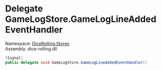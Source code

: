 # <a id="DiceRolling_Stores_GameLogStore_GameLogLineAddedEventHandler"></a> Delegate GameLogStore.GameLogLineAddedEventHandler

Namespace: [DiceRolling.Stores](DiceRolling.Stores.md)  
Assembly: dice\-rolling.dll  

```csharp
[Signal]
public delegate void GameLogStore.GameLogLineAddedEventHandler()
```

